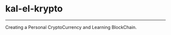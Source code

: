 # kal-el-krypto
-----------------------
Creating a Personal CryptoCurrency and Learning BlockChain.
